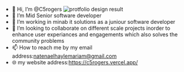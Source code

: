 - 👋 Hi, I’m @C5rogers
 ![protfolio design result](https://github.com/user-attachments/assets/97a79e8d-73dc-47ee-a9e3-7cab9672c45d)
- 👀 I’m Mid Senior software developer
- 🌱 I’m working in minab it solutions as a juniour software developer
- 💞️ I’m looking to collaborate on different scale projects inorder to enhance user experiances and engagements which also solves the community problems
- 📫 How to reach me by my email address:natenaelhaylemariam@gmail.com
- 🌐 my website address:https://c5rogers.vercel.app/

<!---
C5rogers/C5rogers is a ✨ special ✨ repository because its `README.md` (this file) appears on your GitHub profile.
You can click the Preview link to take a look at your changes.
--->
